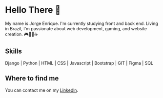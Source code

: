 # Hello There 👋

My name is Jorge Enrique. I'm currently studying front and back end. Living in Brazil, I'm passionate about web development, gaming, and website creation. 
🎮👨‍💼☕

## Skills

Django | Python | HTML | CSS | Javascript | Bootstrap | GIT | Figma | SQL

## Where to find me

You can contact me on my <a href="in/jorge-enrique-26a50b105">Linkedln</a>.

